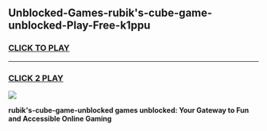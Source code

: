 
## Unblocked-Games-rubik's-cube-game-unblocked-Play-Free-k1ppu
<h3>
<a href="https://premium76.site?title=rubik's-cube-game-unblocked&ref=23A">CLICK TO PLAY</a></h3>
<hr>

<h3>
<a href="https://premium76.site?title=rubik's-cube-game-unblocked&ref=23A">CLICK 2 PLAY</a>
  
</h3>

<a href="https://premium76.site?title=rubik's-cube-game-unblocked&ref=23A"><img src="https://clearcache.store/games.png"></a>


**rubik's-cube-game-unblocked games unblocked: Your Gateway to Fun and Accessible Online Gaming**
